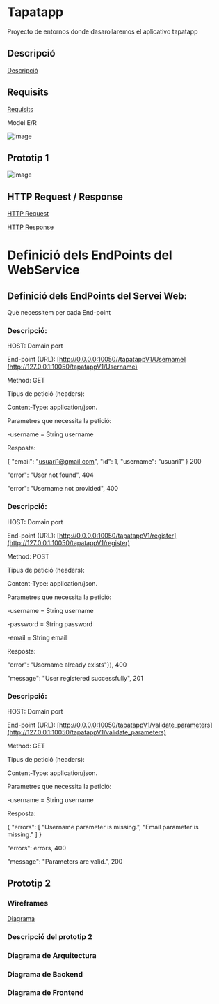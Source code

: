 # Tapatapp
Proyecto de entornos donde dasarollaremos el aplicativo tapatapp

## Descripció

[Descripció](Descripció.md)

## Requisits

[Requisits](Requisits.md)

Model E/R

![image](https://github.com/user-attachments/assets/c1178d92-1b17-4b45-9505-0a5871406751)

## Prototip 1

![image](https://github.com/user-attachments/assets/e178af31-c711-4232-817c-3bf618896f1e)


## HTTP Request / Response

[HTTP Request](HttpRequest.md)

[HTTP Response](HttpResponse.md)

# Definició dels EndPoints del WebService

## Definició dels EndPoints del Servei Web:

Què necessitem per cada End-point

### Descripció: 

HOST: Domain port

End-point (URL): [http://0.0.0.0:10050//tapatappV1/Username](http://127.0.0.1:10050/tapatappV1/Username)

Method: GET

Tipus de petició (headers): 

Content-Type: application/json.

Parametres que necessita la petició:

-username = String username

Resposta:

{
  "email": "usuari1@gmail.com",
  "id": 1,
  "username": "usuari1" 
} 200

"error": "User not found", 404

"error": "Username not provided", 400

### Descripció: 

HOST: Domain port

End-point (URL): [http://0.0.0.0:10050/tapatappV1/register](http://127.0.0.1:10050/tapatappV1/register)

Method: POST

Tipus de petició (headers): 

Content-Type: application/json.

Parametres que necessita la petició:

-username = String username

-password = String password

-email = String email

Resposta:

"error": "Username already exists"}), 400

"message": "User registered successfully", 201

### Descripció: 

HOST: Domain port

End-point (URL): [http://0.0.0.0:10050/tapatappV1/validate_parameters](http://127.0.0.1:10050/tapatappV1/validate_parameters)

Method: GET

Tipus de petició (headers): 

Content-Type: application/json.

Parametres que necessita la petició:

-username = String username

Resposta:

{
"errors": [
"Username parameter is missing.",
"Email parameter is missing."
]
}

"errors": errors, 400

"message": "Parameters are valid.", 200

## Prototip 2

### Wireframes

[Diagrama](https://github.com/mactiburon/tapatapp/blob/main/Prototype2/DiagramaVistaP2.mermaid)

### Descripció del prototip 2

### Diagrama de Arquitectura 

### Diagrama de Backend

### Diagrama de Frontend